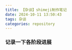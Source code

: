 ```yaml
---
title: 【杂谈】shimeji制作笔记
date: 2024-10-11 13:50:43
tags: 杂谈
categories: repository
---
```


### 记录一下各阶段进展